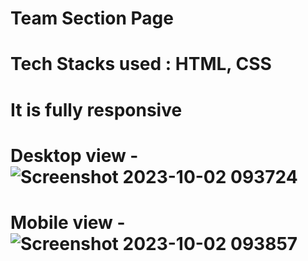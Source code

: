 # Team Section Page
# Tech Stacks used : HTML, CSS
# It is fully responsive
# Desktop view - ![Screenshot 2023-10-02 093724](https://github.com/Igdtuwresource/team-section/assets/112039921/cb4bec01-5e99-4a00-8c34-c8d86a3199ff)

# Mobile view - ![Screenshot 2023-10-02 093857](https://github.com/Igdtuwresource/team-section/assets/112039921/dfc0886b-4a4e-4be7-8d0e-4993d62b7c1a)
